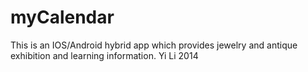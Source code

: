 # myCalendar
This is an IOS/Android hybrid app which provides jewelry and antique exhibition and learning information. 
Yi Li
2014
